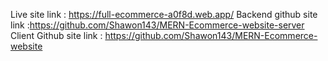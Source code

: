 Live site link : https://full-ecommerce-a0f8d.web.app/
Backend github site link :https://github.com/Shawon143/MERN-Ecommerce-website-server
Client Github site link : https://github.com/Shawon143/MERN-Ecommerce-website
